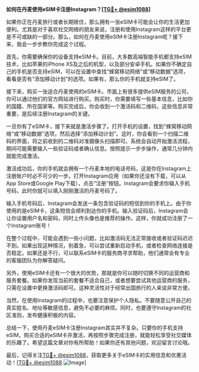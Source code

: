 **如何在丹麦使用eSIM卡注册Instagram？[[TG💪+ @esim1088](https://t.me/s/esim1088)]**

如果你正在丹麦旅行或者长期居住，那么拥有一张eSIM卡可能会让你的生活更加便利。尤其是对于喜欢社交网络的朋友来说，注册和使用Instagram这样的平台更是不可或缺的一部分。那么，如何在丹麦使用eSIM卡注册Instagram呢？接下来，我会一步步教你完成这个过程。

首先，你需要确保你的设备支持eSIM卡。目前，大多数高端智能手机都支持eSIM技术，比如苹果的iPhone XS及之后的机型，以及部分安卓手机。如果你不确定自己的手机是否支持eSIM，可以在设置中查找“蜂窝移动网络”或“移动数据”选项，看看是否有“添加移动计划”的选项。如果有，那么你的手机就支持eSIM了。

接下来，购买一张适合丹麦使用的eSIM卡。市面上有很多提供eSIM服务的公司，你可以通过他们的官方网站进行购买。购买时，你需要填写一些基本信息，比如你的国籍、所在国家等。购买完成后，你会收到一个激活码和二维码，这些信息非常重要，是后续注册Instagram的关键。

一旦你有了eSIM卡，接下来就是激活步骤了。打开手机的设置，找到“蜂窝移动网络”或“移动数据”选项，然后选择“添加移动计划”。这时，你会看到一个扫描二维码的界面，将之前收到的二维码对准摄像头扫描即可。系统会自动开始激活流程，期间可能需要输入一些验证码或者确认信息。按照提示一步步操作，通常几分钟内就能完成激活。

激活成功后，你的手机就会拥有一个丹麦本地的电话号码，这是你在Instagram上注册账户时必不可少的一步。打开Instagram应用（如果你还没有下载，可以从App Store或Google Play下载），点击“注册”按钮。Instagram会要求你输入手机号码，此时你就可以填入刚刚激活的丹麦号码了。

输入手机号码后，Instagram会发送一条包含验证码的短信到你的手机上。由于你使用的是eSIM卡，这条短信会顺利到达你的手机。输入验证码后，Instagram会让你设置用户名和密码，同时上传头像也是推荐的操作。这样，你就成功注册了一个Instagram账号！

在整个过程中，可能会遇到一些小问题，比如激活码无法正常接收或者验证码迟迟不到。如果出现这种情况，别着急，可以尝试重新启动手机，或者检查网络连接是否稳定。如果还是不行，可以联系eSIM卡的服务商寻求帮助，他们通常会有专业的客服团队为你解答疑问。

另外，使用eSIM卡还有一个很大的优势，那就是你可以随时切换不同的运营商和服务套餐。如果你发现当前的套餐不适合自己，或者想要尝试其他运营商的服务，只需在设置中更换激活码即可。这种灵活性对于经常出国旅行的人来说非常方便。

当然，在使用Instagram的过程中，也要注意保护个人隐私。不要随意公开自己的真实姓名、地址等敏感信息，避免不必要的麻烦。同时，也要遵守Instagram的社区准则，发布健康积极的内容。

总结一下，使用丹麦eSIM卡注册Instagram其实并不复杂。只要你的手机支持eSIM，购买合适的eSIM卡并激活，再按照步骤完成注册，就能轻松享受社交媒体的乐趣了。希望这篇文章对你有所帮助！如果你还有其他问题，欢迎留言讨论哦。

最后，记得关注[TG💪+ @esim1088](https://t.me/s/esim1088)，获取更多关于eSIM卡的实用信息和优惠活动！[[TG💪+ @esim1088](https://t.me/s/esim1088) ![Image](https://i.postimg.cc/4NQfJmqS/Snipaste-2025-05-13-00-14-12.png)]
